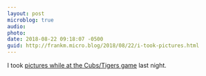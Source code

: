 ```yaml
---
layout: post
microblog: true
audio: 
photo: 
date: 2018-08-22 09:18:07 -0500
guid: http://frankm.micro.blog/2018/08/22/i-took-pictures.html
---
```

I took [pictures while at the Cubs/Tigers game](https://photos.app.goo.gl/MCexbh1uGB8NjVkP6) last night. 
